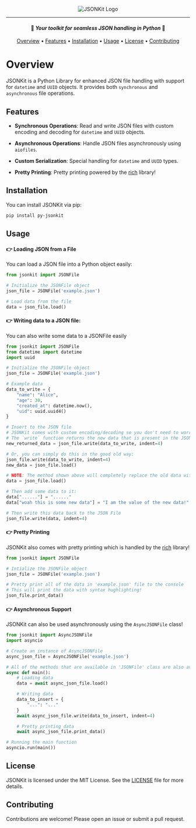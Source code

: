 <p align="center">
  <img src="./assets/jsonkit_logo.png" alt="JSONKit Logo"/>
</p>
<hr>
<h4 align="center">🚀 <i>Your toolkit for seamless JSON handling in Python</i> 🐍</h4>

<p align="center">
  <a href="#️overview">Overview</a> •
  <a href="#features">Features</a> •
  <a href="#installation">Installation</a> •
  <a href="#usage">Usage</a> •
  <a href="#license">License</a> •
  <a href="#contributing">Contributing</a>
</p>

# Overview

JSONKit is a Python Library for enhanced JSON file handling with support for `datetime` and `UUID` objects. It provides both `synchronous` and `asynchronous` file operations.

## Features

- **Synchronous Operations**: Read and write JSON files with custom encoding and decoding for `datetime` and `UUID` objects.

- **Asynchronous Operations**: Handle JSON files asynchronously using `aiofiles`.

- **Custom Serialization**: Special handling for `datetime` and `UUID` types.

- **Pretty Printing**: Pretty printing powered by the [rich](https://github.com/Textualize/rich) library!

## Installation

You can install JSONKit via pip:

```bash
pip install py-jsonkit
```

## Usage

#### 👉 Loading JSON from a File

You can load a JSON file into a Python object easily:

```python
from jsonkit import JSONFile

# Initialize the JSONFile object
json_file = JSONFile('example.json')

# Load data from the file
data = json_file.load()
```

#### 👉 Writing data to a JSON file:

You can also write some data to a JSONFile easily

```python
from jsonkit import JSONFile
from datetime import datetime
import uuid

# Initialize the JSONFile object
json_file = JSONFile('example.json')

# Example data
data_to_write = {
    "name": "Alice",
    "age": 30,
    "created_at": datetime.now(),
    "uid": uuid.uuid4()
}

# Insert to the JSON file
# JSONKit comes with custom encoding/decoding so you don't need to worry about parsing datetime or uuid objects!
# The `write` function returns the new data that is present in the JSON file after writing to it automatically, so you can store it in a variable like this:
new_returned_data = json_file.write(data_to_write, indent=4)

# Or, you can simply do this in the good old way:
json_file.write(data_to_write, indent=4)
new_data = json_file.load()

# NOTE: The method shown above will completely replace the old data with the new data. In case you want to append some data to a JSON file which of course, already contains some data, you can simply load that data first:
data = json_file.load()

# Then add some data to it:
data["......"] = "......"
data["woah this is some new data"] = "I am the value of the new data!"

# Then write this data back to the JSON File
json_file.write(data, indent=4)
```

#### 👉 Pretty Printing

JSONKit also comes with pretty printing which is handled by the [rich](https://github.com/Textualize/rich) library!

```python
from jsonkit import JSONFile

# Intialize the JSONFile object
json_file = JSONFile('example.json')

# Pretty print all of the data in 'example.json' file to the console
# This will print the data with syntax hughlighting!
json_file.print_data()
```

#### 👉 Asynchronous Support

JSONKit can also be used asynchronously using the `AsyncJSONFile` class!

```python
from jsonkit import AsyncJSONFile
import asyncio

# Create an instance of AsyncJSONFile
async_json_file = AsyncJSONFile('example.json')

# All of the methods that are available in 'JSONFile' class are also available here!
async def main():
    # Loading data
    data = await async_json_file.load()

    # Writing data
    data_to_insert = {
        "...": "..."
    }
    await async_json_file.write(data_to_insert, indent=4)

    # Pretty printing data
    await async_json_file.print_data()

# Running the main function
asyncio.run(main())
```

## License

JSONKit is licensed under the MIT License. See the [LICENSE](./LICENSE) file for more details.

## Contributing

Contributions are welcome! Please open an issue or submit a pull request.
